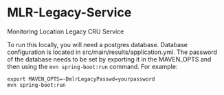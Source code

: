 # MLR-Legacy-Service
Monitoring Location Legacy CRU Service

To run this locally, you will need a postgres database. Database configuration 
is located in src/main/results/application.yml. The password of the database 
needs to be set by exporting it in the MAVEN_OPTS and then using the 
```mvn spring-boot:run``` command.
For example:
```
export MAVEN_OPTS=-DmlrLegacyPasswd=yourpassword
mvn spring-boot:run
```
